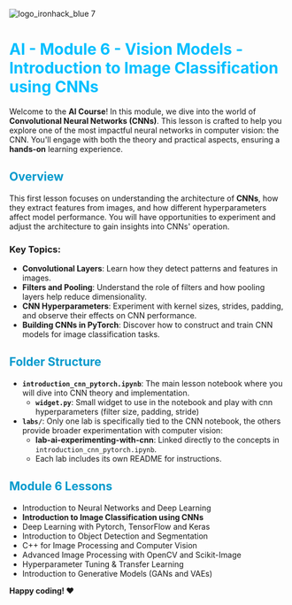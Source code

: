 ![logo_ironhack_blue 7](https://user-images.githubusercontent.com/23629340/40541063-a07a0a8a-601a-11e8-91b5-2f13e4e6b441.png)

<h1 style="color: #00BFFF;">AI - Module 6 - Vision Models - Introduction to Image Classification using CNNs</h1>

Welcome to the **AI Course**! In this module, we dive into the world of **Convolutional Neural Networks (CNNs)**. This lesson is crafted to help you explore one of the most impactful neural networks in computer vision: the CNN. You'll engage with both the theory and practical aspects, ensuring a **hands-on** learning experience.

<h2 style="color: #0099CC;">Overview</h2>

This first lesson focuses on understanding the architecture of **CNNs**, how they extract features from images, and how different hyperparameters affect model performance. You will have opportunities to experiment and adjust the architecture to gain insights into CNNs' operation.

### Key Topics:
- **Convolutional Layers**: Learn how they detect patterns and features in images.
- **Filters and Pooling**: Understand the role of filters and how pooling layers help reduce dimensionality.
- **CNN Hyperparameters**: Experiment with kernel sizes, strides, padding, and observe their effects on CNN performance.
- **Building CNNs in PyTorch**: Discover how to construct and train CNN models for image classification tasks.


<h2 style="color: #0099CC;">Folder Structure</h2>

- **`introduction_cnn_pytorch.ipynb`**: The main lesson notebook where you will dive into CNN theory and implementation.
  - **`widget.py`**: Small widget to use in the notebook and play with cnn hyperparameters (filter size, padding, stride)
- **`labs/`**: Only one lab is specifically tied to the CNN notebook, the others provide broader experimentation with computer vision:
  - **lab-ai-experimenting-with-cnn**: Linked directly to the concepts in `introduction_cnn_pytorch.ipynb`.
  - Each lab includes its own README for instructions.

<h2 style="color: #0099CC;">Module 6 Lessons</h2>

- Introduction to Neural Networks and Deep Learning
- **Introduction to Image Classification using CNNs**
- Deep Learning with Pytorch, TensorFlow and Keras
- Introduction to Object Detection and Segmentation
- C++ for Image Processing and Computer Vision
- Advanced Image Processing with OpenCV and Scikit-Image
- Hyperparameter Tuning & Transfer Learning
- Introduction to Generative Models (GANs and VAEs)

**Happy coding! ❤️**